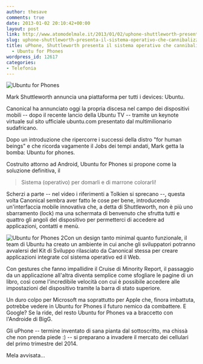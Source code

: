 ```yaml
---
author: thesave
comments: true
date: 2013-01-02 20:10:42+00:00
layout: post
link: http://www.atomodelmale.it/2013/01/02/uphone-shuttleworth-presenta-il-sistema-operativo-che-cannibalizzera-liphone/
slug: uphone-shuttleworth-presenta-il-sistema-operativo-che-cannibalizzera-liphone
title: uPhone, Shuttleworth presenta il sistema operativo che cannibalizzerà l'iPhone
  - Ubuntu for Phones
wordpress_id: 12617
categories:
- Telefonia
---
```


![Ubuntu for Phones](http://www.atomodelmale.it/wp-content/uploads/2013/01/Ubuntu-for-Phones-300x174.jpg)

Mark Shuttleworth annuncia una piattaforma per tutti i devices: Ubuntu.

Canonical ha annunciato oggi la propria discesa nel campo dei dispositivi mobili -- dopo il recente lancio della Ubuntu TV -- tramite un keynote virtuale sul sito ufficiale ubuntu.com presentato dal multimilionario sudafricano.

Dopo un introduzione che ripercorre i successi della distro "for human beings" e che ricorda vagamente il Jobs dei tempi andati, Mark getta la bomba: Ubuntu for phones.

Costruito attorno ad Android, Ubuntu for Phones si propone come la soluzione definitiva, il


<blockquote>Sistema (operativo) per domarli
e di marrone colorarli!</blockquote>


Scherzi a parte -- nel video i riferimenti a Tolkien si sprecano --, questa volta Canonical sembra aver fatto le cose per bene, introducendo un'interfaccia mobile innovativa che, a detta di Shuttleworth, non è più uno sbarramento (lock) ma una schermata di benvenuto che sfrutta tutti e quattro gli angoli del dispositivo per permetterci di accedere ad applicazioni, contatti e menù.



![Ubuntu for Phones 2](http://www.atomodelmale.it/wp-content/uploads/2013/01/Ubuntu-for-Phones-2-300x142.png)Con un design tanto minimal quanto funzionale, il team di Ubuntu ha creato un ambiente in cui anche gli sviluppatori potranno avvalersi del Kit di Sviluppo rilasciato da Canonical stessa per creare applicazioni integrate col sistema operativo ed il Web.

Con gestures che fanno impallidire il Cruise di Minority Report, il passaggio da un applicazione all'altra diventa semplice come sfogliare le pagine di un libro, così come l'incredibile velocità con cui è possibile accedere alle impostazioni del dispositivo tramite la barra di stato superiore.

Un duro colpo per Microsoft ma soprattutto per Apple che, finora imbattuta, potrebbe vedere in Ubuntu for Phones il futuro nemico da combattere. E Google? Se la ride, del resto Ubuntu for Phones va a braccetto con l'Androide di BigG.

Gli uPhone -- termine inventato di sana pianta dal sottoscritto, ma chissà che non prenda piede :) -- si preparano a invadere il mercato dei cellulari del primo trimestre del 2014.

Mela avvisata...


